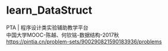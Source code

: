 # learn_DataStruct
PTA | 程序设计类实验辅助教学平台</br>
中国大学MOOC-陈越、何钦铭-数据结构-2017秋</br>
https://pintia.cn/problem-sets/900290821590183936/problems</br>
